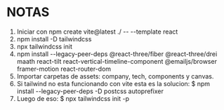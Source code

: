 # NOTAS

1. Iniciar con npm create vite@latest ./ -- --template react
2. npm install -D tailwindcss
3. npx tailwindcss init
4. npm install --legacy-peer-deps @react-three/fiber @react-three/drei maath react-tilt react-vertical-timeline-component @emailjs/browser framer-motion react-router-dom
5. Importar carpetas de assets: company, tech, components y canvas.
6. Si tailwind no esta funcionando con vite esta es la solucion: $ npm install --legacy-peer-deps -D postcss autoprefixer
7. Luego de eso: $ npx tailwindcss init -p
